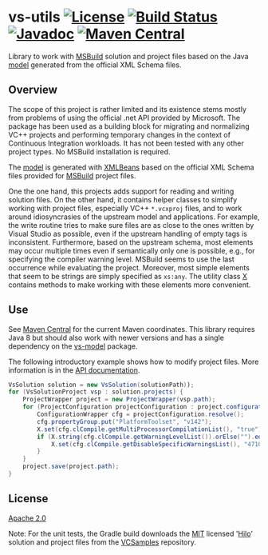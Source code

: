 # vs-utils  [![License](https://img.shields.io/github/license/isotes/vs-utils)](LICENSE)  [![Build Status](https://travis-ci.com/isotes/vs-utils.svg?branch=master)](https://travis-ci.com/isotes/vs-utils)  [![Javadoc](https://img.shields.io/badge/docs-javadoc-blue)](https://isotes.github.io/javadoc/vs-utils-1.1.0/)  [![Maven Central](https://img.shields.io/maven-metadata/v?metadataUrl=https%3A%2F%2Frepo1.maven.org%2Fmaven2%2Fio%2Fgithub%2Fisotes%2Fvs-utils%2Fmaven-metadata.xml)](https://search.maven.org/search?q=g:io.github.isotes%20a:vs-utils)

Library to work with [MSBuild](https://github.com/microsoft/msbuild) solution and project files based on the Java [model](https://github.com/isotes/vs-model) generated from the official XML Schema files.


## Overview
The scope of this project is rather limited and its existence stems mostly from problems of using the official .net API provided by Microsoft. The package has been used as a building block for migrating and normalizing VC++ projects and performing temporary changes in the context of Continuous Integration workloads. It has not been tested with any other project types. No MSBuild installation is required.

The [model](https://github.com/isotes/vs-model) is generated with [XMLBeans](https://xmlbeans.apache.org/) based on the official XML Schema files provided for [MSBuild](https://github.com/microsoft/msbuild) project files.

One the one hand, this projects adds support for reading and writing solution files. On the other hand, it contains helper classes to simplify working with project files, especially VC++ `*.vcxproj` files, and to work around idiosyncrasies of the upstream model and applications. For example, the write routine tries to make sure files are as close to the ones written by Visual Studio as possible, even if the upstream handling of empty tags is inconsistent. Furthermore, based on the upstream schema, most elements may occur multiple times even if semantically only one is possible, e.g., for specifying the compiler warning level. MSBuild seems to use the last occurrence while evaluating the project. Moreover, most simple elements that seem to be strings are simply specified as `xs:any`. The utility class [X](https://isotes.github.io/javadoc/vs-utils-1.1.0/io/github/isotes/vs/utils/X.html) contains methods to make working with these elements more convenient.


## Use
See [Maven Central](https://search.maven.org/search?q=g:io.github.isotes%20a:vs-utils) for the current Maven coordinates. This library requires Java 8 but should also work with newer versions and has a single dependency on the [vs-model](https://search.maven.org/search?q=g:io.github.isotes%20a:vs-model) package.

The following introductory example shows how to modify project files. More information is in the [API documentation](https://isotes.github.io/javadoc/vs-utils-1.1.0/).

```java
VsSolution solution = new VsSolution(solutionPath));
for (VsSolutionProject vsp : solution.projects) {
    ProjectWrapper project = new ProjectWrapper(vsp.path);
    for (ProjectConfiguration projectConfiguration : project.configurations()) {
        ConfigurationWrapper cfg = projectConfiguration.resolve();
        cfg.propertyGroup.put("PlatformToolset", "v142");
        X.set(cfg.clCompile.getMultiProcessorCompilationList(), "true");
        if (X.string(cfg.clCompile.getWarningLevelList()).orElse("").equals("Level4")) {
            X.set(cfg.clCompile.getDisableSpecificWarningsList(), "4710;4711");
        }
    }
    project.save(project.path);
}
```


## License
[Apache 2.0](LICENSE)

Note: For the unit tests, the Gradle build downloads the [MIT](https://github.com/microsoft/VCSamples/blob/master/license.txt) licensed '[Hilo](https://github.com/microsoft/VCSamples/tree/master/VC2015Samples/Hilo/C%2B%2B)' solution and project files from the [VCSamples](https://github.com/microsoft/VCSamples) repository.
